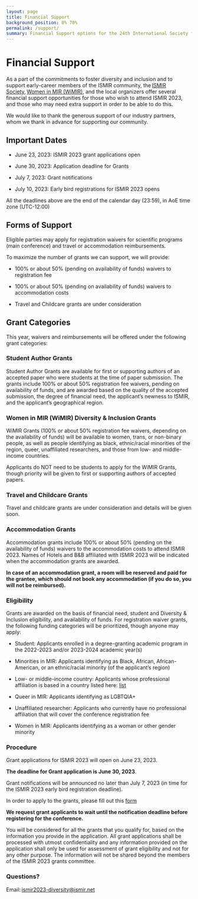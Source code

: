 ```yaml
---
layout: page
title: Financial Support
background_position: 0% 70%
permalink: /support/
summary: Financial Support options for the 24th International Society for Music Information Retrieval Conference
---
```


# Financial Support 

As a part of the commitments to foster diversity and inclusion and to support early-career members of the ISMIR community, the [ISMIR Society](https://www.ismir.net/), [Women in MIR (WiMIR)](https://wimir.wordpress.com/), and the local organizers offer several financial support opportunities for those who wish to attend ISMIR 2023, and those who may need extra support in order to be able to do this. 

We would like to thank the generous support of our industry partners, whom we thank in advance for supporting our community. 

## Important Dates
- June 23, 2023: ISMIR 2023 grant applications open 

- June 30, 2023: Application deadline for Grants 

- July 7, 2023: Grant notifications  

- July 10, 2023: Early bird registrations for ISMIR 2023 opens
  
All the deadlines above are the end of the calendar day (23:59), in AoE time zone (UTC-12:00) 

## Forms of Support 
Eligible parties may apply for registration waivers for scientific programs (main conference) and travel or accommodation reimbursements.  

To maximize the number of grants we can support, we will provide:  

- 100% or about 50% (pending on availability of funds) waivers to registration fee  

- 100% or about 50% (pending on availability of funds) waivers to accommodation costs  

- Travel and Childcare grants are under consideration 

## Grant Categories

This year, waivers and reimbursements will be offered under the following grant categories: 

### Student Author Grants 

Student Author Grants are available for first or supporting authors of an accepted paper who were students at the time of paper submission. The grants include 100% or about 50% registration fee waivers, pending on availability of funds, and are awarded based on the quality of the accepted submission, the degree of financial need, the applicant’s newness to ISMIR, and the applicant’s geographical region. 

### Women in MIR (WiMIR) Diversity & Inclusion Grants 

WiMIR Grants (100% or about 50% registration fee waivers, depending on the availability of funds) will be available to women, trans, or non-binary people, as well as people identifying as black, ethnic/racial minorities of the region, queer, unaffiliated researchers, and those from low- and middle-income countries. 

Applicants do NOT need to be students to apply for the WiMIR Grants, though priority will be given to first or supporting authors of accepted papers.  

### Travel and Childcare Grants

Travel and childcare grants are under consideration and details will be given soon.  

### Accommodation Grants 

Accommodation grants include 100% or about 50% (pending on the availability of funds) waivers to the accommodation costs to attend ISMIR 2023. Names of Hotels and B&B affiliated with ISMIR 2023 will be indicated when the accommodation grants are awarded.

**In case of an accommodation grant, a room will be reserved and paid for the grantee, which should not book any accommodation (if you do so, you will not be reimbursed).**

### Eligibility

Grants are awarded on the basis of financial need, student and Diversity & Inclusion eligibility, and availability of funds. For registration waiver grants, the following funding categories will be prioritized, though anyone may apply: 

- Student: Applicants enrolled in a degree-granting academic program in the 2022-2023 and/or 2023-2024 academic year(s) 

- Minorities in MIR: Applicants identifying as Black, African, African-American, or an ethnic/racial minority (of the applicant’s region) 

- Low- or middle-income country: Applicants whose professional affiliation is based in a country listed here: [list](https://polimi365-my.sharepoint.com/:w:/g/personal/10919569_polimi_it/EfsEjNsMm_FPtFhJ6XQlg_EBIUIJ_RODsXTCBuU7eDXjQg?e=PgaFA7)

- Queer in MIR: Applicants identifying as LGBTQIA+

- Unaffiliated researcher: Applicants who currently have no professional affiliation that will cover the conference registration fee 

- Women in MIR: Applicants identifying as a woman or other gender minority 

### Procedure

Grant applications for ISMIR 2023 will open on June 23, 2023. 

**The deadline for Grant application is June 30, 2023**. 

Grant notifications will be announced no later than July 7, 2023 (in time for the ISMIR 2023 early bird registration deadline). 

In order to apply to the grants, please fill out this [form]( https://forms.office.com/Pages/ResponsePage.aspx?id=K3EXCvNtXUKAjjCd8ope6wn-Z6zNLp5FmI0KhmG6iTJUOEdWS0g5T0pDODRMSFVKVUswSkVZOU1BVy4u)
 
 **We request grant applicants to wait until the notification deadline before registering for the conference.**
 
 
 You will be considered for all the grants that you qualify for, based on the information you provide in the application. All grant applications shall be processed with utmost confidentiality and any information provided on the application shall only be used for assessment of grant eligibility and not for any other purpose. The information will not be shared beyond the members of the ISMIR 2023 grants committee. 

### Questions?

Email: [ismir2023-diversity@ismir.net](ismir2023-diversity@ismir.net)

